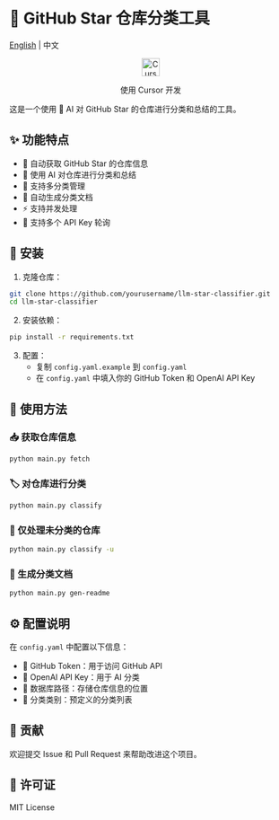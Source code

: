 # 🌟 GitHub Star 仓库分类工具

[English](README.md) | 中文

<div align="center">
  <img src="https://registry.npmmirror.com/@lobehub/icons-static-svg/1.44.0/files/icons/cursor.svg" alt="Cursor" width="32" height="32" />
  <p>使用 Cursor 开发</p>
</div>

这是一个使用 🤖 AI 对 GitHub Star 的仓库进行分类和总结的工具。

## ✨ 功能特点

- 🔄 自动获取 GitHub Star 的仓库信息
- 🤖 使用 AI 对仓库进行分类和总结
- 📁 支持多分类管理
- 📝 自动生成分类文档
- ⚡ 支持并发处理
- 🔑 支持多个 API Key 轮询

## 🚀 安装

1. 克隆仓库：
```bash
git clone https://github.com/yourusername/llm-star-classifier.git
cd llm-star-classifier
```

2. 安装依赖：
```bash
pip install -r requirements.txt
```

3. 配置：
   - 复制 `config.yaml.example` 到 `config.yaml`
   - 在 `config.yaml` 中填入你的 GitHub Token 和 OpenAI API Key

## 📖 使用方法

### 📥 获取仓库信息
```bash
python main.py fetch
```

### 🏷️ 对仓库进行分类
```bash
python main.py classify
```

### 🔄 仅处理未分类的仓库
```bash
python main.py classify -u
```

### 📝 生成分类文档
```bash
python main.py gen-readme
```

## ⚙️ 配置说明

在 `config.yaml` 中配置以下信息：

- 🔑 GitHub Token：用于访问 GitHub API
- 🤖 OpenAI API Key：用于 AI 分类
- 💾 数据库路径：存储仓库信息的位置
- 📁 分类类别：预定义的分类列表

## 🤝 贡献

欢迎提交 Issue 和 Pull Request 来帮助改进这个项目。

## 📄 许可证

MIT License 